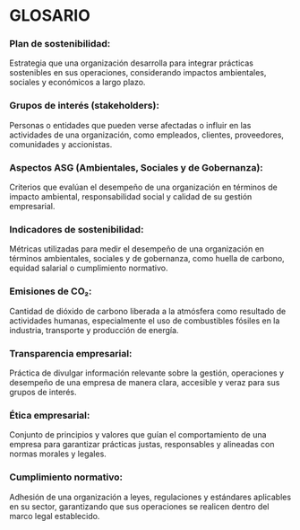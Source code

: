# GLOSARIO

### Plan de sostenibilidad: 
Estrategia que una organización desarrolla para integrar prácticas sostenibles en sus operaciones, considerando impactos ambientales, sociales y económicos a largo plazo.

### Grupos de interés (stakeholders): 
Personas o entidades que pueden verse afectadas o influir en las actividades de una organización, como empleados, clientes, proveedores, comunidades y accionistas.

### Aspectos ASG (Ambientales, Sociales y de Gobernanza): 
Criterios que evalúan el desempeño de una organización en términos de impacto ambiental, responsabilidad social y calidad de su gestión empresarial.

### Indicadores de sostenibilidad: 
Métricas utilizadas para medir el desempeño de una organización en términos ambientales, sociales y de gobernanza, como huella de carbono, equidad salarial o cumplimiento normativo.

### Emisiones de CO₂: 
Cantidad de dióxido de carbono liberada a la atmósfera como resultado de actividades humanas, especialmente el uso de combustibles fósiles en la industria, transporte y producción de energía.

### Transparencia empresarial: 
Práctica de divulgar información relevante sobre la gestión, operaciones y desempeño de una empresa de manera clara, accesible y veraz para sus grupos de interés.

### Ética empresarial: 
Conjunto de principios y valores que guían el comportamiento de una empresa para garantizar prácticas justas, responsables y alineadas con normas morales y legales.

### Cumplimiento normativo: 
Adhesión de una organización a leyes, regulaciones y estándares aplicables en su sector, garantizando que sus operaciones se realicen dentro del marco legal establecido.

